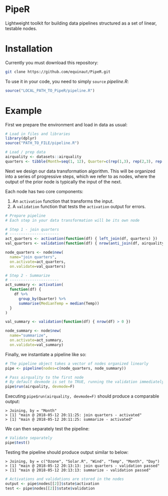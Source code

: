 # PipeR
Lightweight toolkit for building data pipelines structured as a set of linear, testable nodes.

# Installation

Currently you must download this repository:

```bash
git clone https://github.com/equinaut/PipeR.git
```

To use it in your code, you need to simply `source` *pipeline.R*:

```R
source("LOCAL_PATH_TO_PipeR/pipeline.R")
```

# Example

First we prepare the environment and load in data as usual:
```R
# Load in files and libraries
library(dplyr)
source("PATH_TO_FILE/pipeline.R")

# Load / prep data
airquality <- datasets::airquality
quarters <- tibble(Month=seq(1, 12), Quarter=c(rep(1,3), rep(2,3), rep(3,3), rep(4,3)))
```

Next we design our data transformation algorithm. This will be organized into a series of progressive steps, which we refer to as nodes, where the output of the prior node is typically the input of the next.

Each node has two core components:
1. An `activation` function that transforms the input.
2. A `validation` function that tests the `activation` output for errors.

```R
# Prepare pipeline
# Each step in your data transformation will be its own node

# Step 1 - join quarters
# ----------------------
act_quarters <- activation(function(df) { left_join(df, quarters) })
val_quarters <- validation(function(df) { nrow(anti_join(df, airquality)) == 0})

node_quarters <- node$new(
  name="join quarters",
  on.activate=act_quarters,
  on.validate=val_quarters)

# Step 2 - Summarize
# ----------------------
act_summary <- activation(
  function(df) {
    df %>%
      group_by(Quarter) %>%
      summarise(MedianTemp = median(Temp))
  }
)

val_summary <- validation(function(df) { nrow(df) > 0 })

node_summary <- node$new(
  name="summarize",
  on.activate=act_summary,
  on.validate=val_summary)
```

Finally, we instantiate a pipeline like so:
```R
# The pipeline object takes a vector of nodes organized linearly
pipe <- pipeline(nodes=c(node_quarters, node_summary))

# Pass airquality to the first node
# By default devmode is set to TRUE, running the validation immediately after activation
pipe$run(airquality, devmode=F)
```

Executing `pipe$run(airquality, devmode=F)` should produce a comparable output:

```
> Joining, by = "Month"
> [1] "main @ 2018-05-12 20:11:25: join quarters - activated"
> [1] "main @ 2018-05-12 20:11:25: summarize - activated"
```

We can then separately test the pipeline:

```R
# Validate separately
pipe$test()
```

Testing the pipeline should produce output similar to below:

```
> Joining, by = c("Ozone", "Solar.R", "Wind", "Temp", "Month", "Day")
> [1] "main @ 2018-05-12 20:13:13: join quarters - validation passed"
> [1] "main @ 2018-05-12 20:13:13: summarize - validation passed"
```

```R
# Activations and validations are stored in the nodes
output <- pipe$nodes[[2]]$state$activation
test <- pipe$nodes[[2]]$state$validation
```
